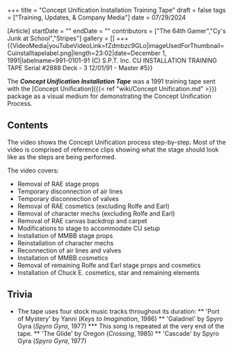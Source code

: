 +++
title = "Concept Unification Installation Training Tape"
draft = false
tags = ["Training, Updates, & Company Media"]
date = 07/29/2024

[Article]
startDate = ""
endDate = ""
contributors = ["The 64th Gamer","Cy's Junk at School","Stripes"]
gallery = []
+++
{{VideoMedia|youTubeVideoLink=fZdmbzc9GLo|imageUsedForThumbnail=Cuinstalltapelabel.png|length=23:02|date=December 1, 1991|labelname=991-0101-91
(C) S.P.T. Inc.
CU INSTALLATION TRAINING TAPE
Serial #2888 Deck - 3
12/01/91 - Master #5}}

The <b><i>Concept Unification Installation Tape</b></i> was a 1991 training tape sent with the [Concept Unification]({{< ref "wiki/Concept Unification.md" >}}) package as a visual medium for demonstrating the Concept Unification Process.

<h2> Contents </h2>
The video shows the Concept Unification process step-by-step. Most of the video is comprised of reference clips showing what the stage should look like as the steps are being performed.

The video covers:

* Removal of RAE stage props
* Temporary disconnection of air lines
* Temporary disconnection of valves
* Removal of RAE cosmetics (excluding Rolfe and Earl)
* Removal of character mechs (excluding Rolfe and Earl)
* Removal of RAE canvas backdrop and carpet
* Modifications to stage to accommodate CU setup
* Installation of MMBB stage props
* Reinstallation of character mechs
* Reconnection of air lines and valves
* Installation of MMBB cosmetics
* Removal of remaining Rolfe and Earl stage props and cosmetics
* Installation of Chuck E. cosmetics, star and remaining elements




<h2> Trivia </h2>

* The tape uses four stock music tracks throughout its duration:
** 'Port of Mystery' by Yanni (<i>Keys to Imagination</i>, 1986)
** 'Galadriel' by Spyro Gyra (<i>Spyro Gyra</i>, 1977)
*** This song is repeated at the very end of the tape.
** 'The Glide' by Oregon (<i>Crossing</i>, 1985)
** 'Cascade' by Spyro Gyra (<i>Spyro Gyra</i>, 1977)